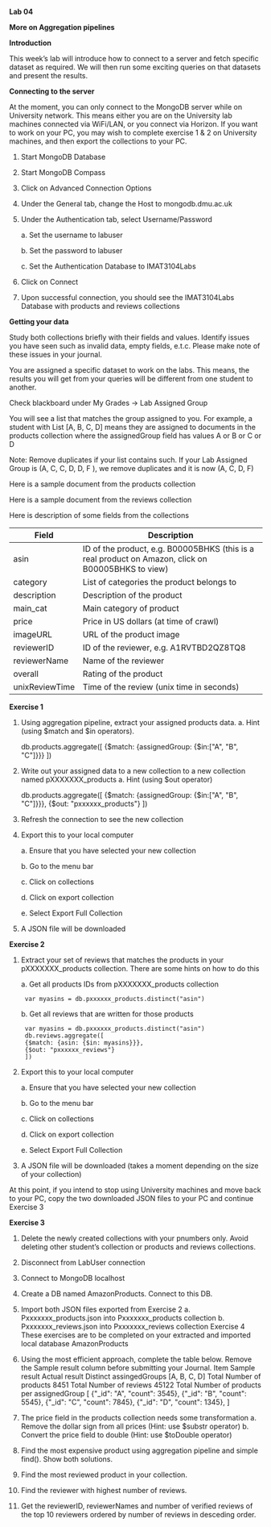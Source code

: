**Lab 04**

**More on Aggregation pipelines**

**Introduction**

This week’s lab will introduce how to connect to a server and fetch specific
dataset as required. We will then run some exciting queries on that datasets and present the results.

**Connecting to the server**

At the moment, you can only connect to the MongoDB server while on University
network. This means either you are on the University lab machines connected via WiFi/LAN, or you connect via Horizon. If you want to work on your PC, you may wish to complete exercise 1 & 2 on University machines, and then export the collections to your PC.

1. Start MongoDB Database

2. Start MongoDB Compass

3. Click on Advanced Connection Options

4. Under the General tab, change the Host to mongodb.dmu.ac.uk

5. Under the Authentication tab, select Username/Password

    a. Set the username to labuser

    b. Set the password to labuser

    c. Set the Authentication Database to IMAT3104Labs


6. Click on Connect

7. Upon successful connection, you should see the IMAT3104Labs Database
with products and reviews collections

**Getting your data**

Study both collections briefly with their fields and values. Identify issues you have seen such as invalid data, empty fields, e.t.c. Please make note of these issues in your journal.

You are assigned a specific dataset to work on the labs. This means, the results you will get from your queries will be different from one student to another.

Check blackboard under My Grades -> Lab Assigned Group

You will see a list that matches the group assigned to you. For example, a student with List [A, B, C, D] means they are assigned to documents in the products collection where the assignedGroup field has values A or B or C or D


Note: Remove duplicates if your list contains such. If your Lab Assigned Group is (A, C, C, D, D, F ), we remove duplicates and it is now (A, C, D, F)

Here is a sample document from the products collection


Here is a sample document from the reviews collection


Here is description of some fields from the collections

| Field | Description |
| --- | --- |
| asin | ID of the product, e.g. B00005BHKS (this is a real product on Amazon, click on B00005BHKS to view) |
| category | List of categories the product belongs to |
| description | Description of the product |
| main_cat | Main category of product |
| price | Price in US dollars (at time of crawl) |
| imageURL | URL of the product image |
| reviewerID | ID of the reviewer, e.g. A1RVTBD2QZ8TQ8 |
| reviewerName | Name of the reviewer |
| overall | Rating of the product |
| unixReviewTime | Time of the review (unix time in seconds) |


**Exercise 1**

1. Using aggregation pipeline, extract your assigned products data.
a. Hint (using $match and $in operators).

    db.products.aggregate([
    {$match: {assignedGroup: {$in:["A", "B", "C"]}}}
    ])

1. Write out your assigned data to a new collection to a new collection named
pXXXXXXX_products
a. Hint (using $out operator)

    db.products.aggregate([
    {$match: {assignedGroup: {$in:["A", "B", "C"]}}},
    {$out: "pxxxxxx_products"}
    ])

1. Refresh the connection to see the new collection

2. Export this to your local computer

    a. Ensure that you have selected your new collection
    
    b. Go to the menu bar
    
    c. Click on collections

    d. Click on export collection

    e. Select Export Full Collection

1. A JSON file will be downloaded

**Exercise 2**

1. Extract your set of reviews that matches the products in your
pXXXXXXX_products collection. There are some hints on how to do this


    a. Get all products IDs from pXXXXXXX_products collection

        var myasins = db.pxxxxxx_products.distinct("asin")

    b. Get all reviews that are written for those products

        var myasins = db.pxxxxxx_products.distinct("asin")
        db.reviews.aggregate([
        {$match: {asin: {$in: myasins}}},
        {$out: "pxxxxxx_reviews"}
        ])

1. Export this to your local computer

    a. Ensure that you have selected your new collection

    b. Go to the menu bar

    c. Click on collections

    d. Click on export collection

    e. Select Export Full Collection

1. A JSON file will be downloaded (takes a moment depending on the size of
your collection)

At this point, if you intend to stop using University machines and move back to your PC, copy the two downloaded JSON files to your PC and continue Exercise 3

**Exercise 3**

1. Delete the newly created collections with your pnumbers only. Avoid
deleting other student’s collection or products and reviews collections.

1. Disconnect from LabUser connection

2. Connect to MongoDB localhost

3. Create a DB named AmazonProducts. Connect to this DB.
4. Import both JSON files exported from Exercise 2
a. Pxxxxxxx_products.json into Pxxxxxxx_products collection
b. Pxxxxxxx_reviews.json into Pxxxxxxx_reviews collection
Exercise 4
These exercises are to be completed on your extracted and imported local
database AmazonProducts
1. Using the most efficient approach, complete the table below. Remove the
Sample result column before submitting your Journal.
Item Sample result Actual result
Distinct
assingedGroups
[A, B, C, D]
Total Number
of products
8451
Total Number
of reviews
45122
Total Number
of products per
assignedGroup
[
{"_id": "A", "count": 3545},
{"_id": "B", "count": 5545},
{"_id": "C", "count": 7845},
{"_id": "D", "count": 1345},
]
1. The price field in the products collection needs some transformation
a. Remove the dollar sign from all prices (Hint: use $substr operator)
b. Convert the price field to double (Hint: use $toDouble operator)
1. Find the most expensive product using aggregation pipeline and simple
find(). Show both solutions.
1. Find the most reviewed product in your collection.
2. Find the reviewer with highest number of reviews.
3. Get the reviewerID, reviewerNames and number of verified reviews of the
top 10 reviewers ordered by number of reviews in desceding order.